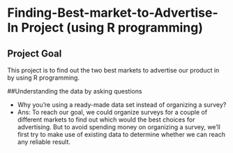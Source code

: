 # Finding-Best-market-to-Advertise-In Project (using R programming)
## Project Goal 
This project is to find out the two best markets to advertise our product in by using R programming.

##Understanding the data by asking questions 
- Why you’re using a ready-made data set instead of organizing a survey?
- Ans: To reach our goal, we could organize surveys for a couple of different markets to find out which would the best choices for advertising.
But to avoid spending money on organizing a survey, we’ll first try to make use of existing data to determine whether we can reach any reliable result.
